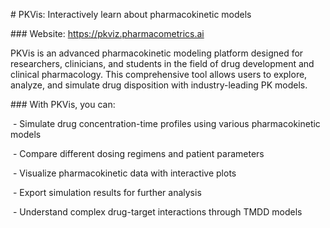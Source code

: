 \# PKVis: Interactively learn about pharmacokinetic models



\### Website: https://pkviz.pharmacometrics.ai



PKVis is an advanced pharmacokinetic modeling platform designed for researchers, clinicians, and students in the field of drug development and clinical pharmacology. This comprehensive tool allows users to explore, analyze, and simulate drug disposition with industry-leading PK models.



\### With PKVis, you can:



&nbsp;- Simulate drug concentration-time profiles using various pharmacokinetic models

 - Compare different dosing regimens and patient parameters

 - Visualize pharmacokinetic data with interactive plots

 - Export simulation results for further analysis

 - Understand complex drug-target interactions through TMDD models

